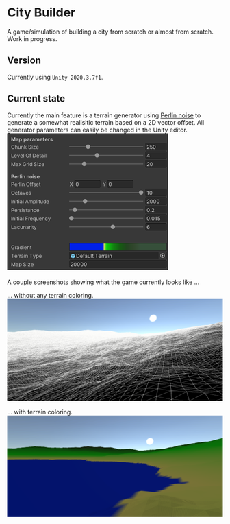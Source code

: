# City Builder
A game/simulation of building a city from scratch or almost from scratch. Work in progress.

## Version
Currently using `Unity 2020.3.7f1`.

## Current state
Currently the main feature is a terrain generator using [Perlin noise](https://en.wikipedia.org/wiki/Perlin_noise) to generate a somewhat realisitic terrain based on a 2D vector offset. All generator parameters can easily be changed in the Unity editor.
<img src="https://github.com/MartinTaTTe/citysim/blob/master/Screenshots/mapgenerator.png" alt="Map Generator" />
<br/><br/>
A couple screenshots showing what the game currently looks like ...

... without any terrain coloring.
<img src="https://github.com/MartinTaTTe/citysim/blob/master/Screenshots/wireframe.png" alt="Wireframe" />

... with terrain coloring.
<img src="https://github.com/MartinTaTTe/citysim/blob/master/Screenshots/color.png" alt="Color" />
